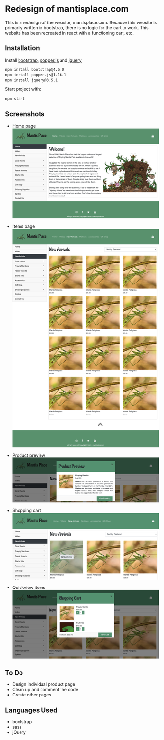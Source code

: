 # Redesign of mantisplace.com
This is a redesign of the website, mantisplace.com. Because this website is primarily written in bootstrap, there is no logic for the cart to work. This website has been recreated in react with a functioning cart, etc.

## Installation
Install [bootstrap](https://getbootstrap.com/docs/4.5/getting-started/download/), [popper.js](https://github.com/popperjs/popper-core) and [jquery](https://jquery.com/download/)

```bash
npm install bootstrap@4.5.0
npm install popper.js@1.16.1
npm install jquery@3.5.1
```
Start project with:
```bash 
npm start
```

## Screenshots
* Home page
![homepage](https://github.com/rebekahkahn/mantisplace-bootstrap-design/blob/master/img/screenshots/homepage-large.png)

* Items page
![items page](https://github.com/rebekahkahn/mantisplace-bootstrap-design/blob/master/img/screenshots/itemspage-large.png)

* Product preview
![product preview](https://github.com/rebekahkahn/mantisplace-bootstrap-design/blob/master/img/screenshots/product-preview.png)

* Shopping cart
![shopping modal](https://github.com/rebekahkahn/mantisplace-bootstrap-design/blob/master/img/screenshots/quickview-modal.png)

* Quickview items
![quickview modal](https://github.com/rebekahkahn/mantisplace-bootstrap-design/blob/master/img/screenshots/shopping-modal.png)


## To Do
* Design individual product page
* Clean up and comment the code
* Create other pages

## Languages Used
* bootstrap
* sass
* jQuery
